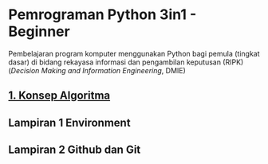 # Pemrograman Python 3in1 - Beginner
Pembelajaran program komputer menggunakan Python bagi pemula (tingkat dasar) di bidang rekayasa informasi dan pengambilan keputusan (RIPK) (_Decision Making and Information Engineering_, DMIE)


## [1. Konsep Algoritma](01%20Konsep%20Algoritma.ipynb)

## Lampiran 1 Environment

## Lampiran 2 Github dan Git
